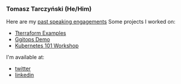 ### Tomasz Tarczyński (He/Him)

Here are my [past speaking engagements](../master/SPEAKING.md)
Some projects I worked on:
* [Tterraform Examples](https://github.com/ContainerSolutions/terraform-examples)
* [Ggitops Demo](https://github.com/ttarczynski/gitops-demo)
* [Kubernetes 101 Workshop](https://github.com/ttarczynski/kubernetes-101-workshop)

I'm available at:
* [twitter](https://twitter.com/ttarczynski)
* [linkedin](https://www.linkedin.com/in/tomasztarczynski/)
<!--
**ttarczynski/ttarczynski** is a ✨ _special_ ✨ repository because its `README.md` (this file) appears on your GitHub profile.

Here are some ideas to get you started:

- 🔭 I’m currently working on ...
- 🌱 I’m currently learning ...
- 👯 I’m looking to collaborate on ...
- 🤔 I’m looking for help with ...
- 💬 Ask me about ...
- 📫 How to reach me: ...
- 😄 Pronouns: ...
- ⚡ Fun fact: ...
-->

